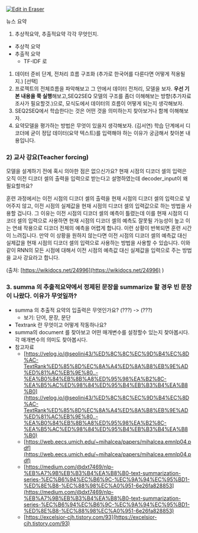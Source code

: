 <p><a target="_blank" href="https://app.eraser.io/workspace/RlCUaAbyx2B6x5sdECMq" id="edit-in-eraser-github-link"><img alt="Edit in Eraser" src="https://firebasestorage.googleapis.com/v0/b/second-petal-295822.appspot.com/o/images%2Fgithub%2FOpen%20in%20Eraser.svg?alt=media&amp;token=968381c8-a7e7-472a-8ed6-4a6626da5501"></a></p>

뉴스 요약

1. 추상적요약, 추출적요약 각각 무엇인지.
- 추상적 요약
- 추출적 요약
    - TF-IDF 로
1. 데이터 준비 단계, 전처리 흐름 구조화 (추가로 한국어를 다룬다면 어떻게 적용될지.)
[선택]
2. 프로젝트의 전체흐름을 파악해보고 그 안에서 데이터 전처리, 모델을 보자.
**우선 기본 내용을 쭉 실행**해보고,SEQ2SEQ 모델의 구조를 좀더 이해해보는 방향(추가자료조사가 필요할것.)으로,
모식도에서 데이터의 흐름이 어떻게 되는지 생각해보자.
3. SEQ2SEQ에서 학습한다는 것은 어떤 것을 의미하는지 찾아보거나 함께 이해해보자.
4. 요약모델을 평가하는 방법은 무엇이 있을지 생각해보자.
(김서연)
학습 단계에서 디코더에 굳이 정답 데이터(요약 텍스트)를 입력해야 하는 이유가 궁금해서 찾아본 내용입니다.
### 2) 교사 강요(Teacher forcing)
모델을 설계하기 전에 혹시 의아한 점은 없으신가요? 현재 시점의 디코더 셀의 입력은 오직 이전 디코더 셀의 출력을 입력으로 받는다고 설명하였는데 decoder_input이 왜 필요할까요?

훈련 과정에서는 이전 시점의 디코더 셀의 출력을 현재 시점의 디코더 셀의 입력으로 넣어주지 않고, 이전 시점의 실제값을 현재 시점의 디코더 셀의 입력값으로 하는 방법을 사용할 겁니다. 그 이유는 이전 시점의 디코더 셀의 예측이 틀렸는데 이를 현재 시점의 디코더 셀의 입력으로 사용하면 현재 시점의 디코더 셀의 예측도 잘못될 가능성이 높고 이는 연쇄 작용으로 디코더 전체의 예측을 어렵게 합니다. 이런 상황이 반복되면 훈련 시간이 느려집니다. 만약 이 상황을 원하지 않는다면 이전 시점의 디코더 셀의 예측값 대신 실제값을 현재 시점의 디코더 셀의 입력으로 사용하는 방법을 사용할 수 있습니다. 이와 같이 RNN의 모든 시점에 대해서 이전 시점의 예측값 대신 실제값을 입력으로 주는 방법을 교사 강요라고 합니다.

(출처: [﻿https://wikidocs.net/24996](https://wikidocs.net/24996) )

### 3. summa 의 추출적요약에서 정제된 문장을 summarize 할 경우 빈 문장이 나왔다. 이유가 무엇일까?
- summa 의 추출적 요약의 입출력은 무엇인가요? (???) -> (???)
    - 보기: 단어, 문장, 문단
- Textrank 란 무엇이고 어떻게 작동하나요?
- summa의 document 를 찾아보고 어떤 매개변수를 설정할수 있는지 찾아봅시다. 각 매개변수의 의미도 찾아봅시다.
- 참고자료
    - [﻿https://velog.io/@seolini43/%ED%8C%8C%EC%9D%B4%EC%8D%AC-TextRank%ED%85%8D%EC%8A%A4%ED%8A%B8%EB%9E%AD%ED%81%AC%EB%9E%80..-%EA%B0%84%EB%8B%A8%ED%95%98%EA%B2%8C-%EA%B5%AC%ED%98%84%ED%95%B4%EB%B3%B4%EA%B8%B0](https://velog.io/@seolini43/%ED%8C%8C%EC%9D%B4%EC%8D%AC-TextRank%ED%85%8D%EC%8A%A4%ED%8A%B8%EB%9E%AD%ED%81%AC%EB%9E%80..-%EA%B0%84%EB%8B%A8%ED%95%98%EA%B2%8C-%EA%B5%AC%ED%98%84%ED%95%B4%EB%B3%B4%EA%B8%B0)  
    - [﻿https://web.eecs.umich.edu/~mihalcea/papers/mihalcea.emnlp04.pdf](https://web.eecs.umich.edu/~mihalcea/papers/mihalcea.emnlp04.pdf)  
    - [﻿https://medium.com/@dxt7469/nlp-%EB%A7%9B%EB%B3%B4%EA%B8%B0-text-summarization-series-%EC%B6%94%EC%B6%9C-%EC%9A%94%EC%95%BD1-%ED%8E%B8-%EC%88%98%EC%A0%951-6e26fa828853](https://medium.com/@dxt7469/nlp-%EB%A7%9B%EB%B3%B4%EA%B8%B0-text-summarization-series-%EC%B6%94%EC%B6%9C-%EC%9A%94%EC%95%BD1-%ED%8E%B8-%EC%88%98%EC%A0%951-6e26fa828853)  
    - [﻿https://excelsior-cjh.tistory.com/93](https://excelsior-cjh.tistory.com/93) 



<!--- Eraser file: https://app.eraser.io/workspace/RlCUaAbyx2B6x5sdECMq --->